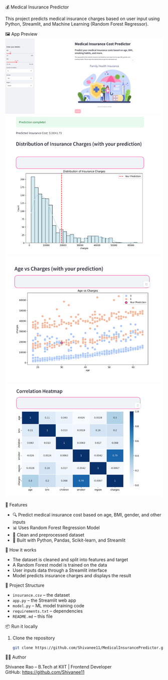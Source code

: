 💰 Medical Insurance Predictor

This project predicts medical insurance charges based on user input using Python, Streamlit, and Machine Learning (Random Forest Regressor).

🖼️ App Preview
![Screenshot 1](screenshots/Screenshot201.png)  
![Screenshot 2](screenshots/Screenshot202.png)  
![Screenshot 3](screenshots/Screenshot203.png)  
![Screenshot 4](screenshots/Screenshot204.png)

🚀 Features

- 🔍 Predict medical insurance cost based on age, BMI, gender, and other inputs
- 📊 Uses Random Forest Regression Model
- 🧼 Clean and preprocessed dataset
- 🧠 Built with Python, Pandas, Scikit-learn, and Streamlit

🧠 How it works

- The dataset is cleaned and split into features and target
- A Random Forest model is trained on the data
- User inputs data through a Streamlit interface
- Model predicts insurance charges and displays the result

📂 Project Structure

- `insurance.csv` – the dataset
- `app.py` – the Streamlit web app
- `model.py` – ML model training code
- `requirements.txt` – dependencies
- `README.md` – this file

📦 Run it locally

1. Clone the repository  
   ```bash
   git clone https://github.com/Shivanee11/MedicalInsurancePredictor.git


👩‍💻 Author

Shivanee Rao – B.Tech at KIIT | Frontend Developer  
GitHub: https://github.com/Shivanee11

